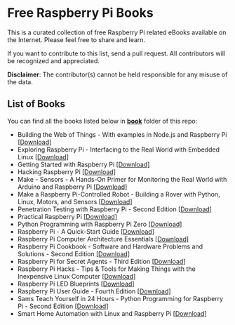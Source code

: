 # Free Raspberry Pi Books

This is a curated collection of free Raspberry Pi related eBooks available on the Internet. Please feel free to share and learn.

If you want to contribute to this list, send a pull request. All contributors will be recognized and appreciated.

**Disclaimer**: The contributor(s) cannot be held responsible for any misuse of the data.

## List of Books

You can find all the books listed below in [**book**](/book) folder of this repo:

* Building the Web of Things - With examples in Node.js and Raspberry Pi [[Download]](/book/Building%20the%20Web%20of%20Things%20-%20With%20examples%20in%20Node.js%20and%20Raspberry%20Pi.pdf)
* Exploring Raspberry Pi - Interfacing to the Real World with Embedded Linux [[Download]](/book/Exploring%20Raspberry%20Pi%20-%20Interfacing%20to%20the%20Real%20World%20with%20Embedded%20Linux.pdf)
* Getting Started with Raspberry Pi [[Download]](/book/Getting%20Started%20with%20Raspberry%20Pi.pdf)
* Hacking Raspberry Pi [[Download]](/book/Hacking%20Raspberry%20Pi.epub)
* Make - Sensors - A Hands-On Primer for Monitoring the Real World with Arduino and Raspberry Pi [[Download]](/book/Make%20-%20Sensors%20-%20A%20Hands-On%20Primer%20for%20Monitoring%20the%20Real%20World%20with%20Arduino%20and%20Raspberry%20Pi.epub)
* Make a Raspberry Pi-Controlled Robot - Building a Rover with Python, Linux, Motors, and Sensors [[Download]](/book/Make%20a%20Raspberry%20Pi-Controlled%20Robot%20-%20Building%20a%20Rover%20with%20Python%2C%20Linux%2C%20Motors%2C%20and%20Sensors.epub)
* Penetration Testing with Raspberry Pi - Second Edition [[Download]](/book/Penetration%20Testing%20with%20Raspberry%20Pi%20-%20Second%20Edition.pdf)
* Practical Raspberry Pi [[Download]](/book/Practical%20Raspberry%20Pi.pdf)
* Python Programming with Raspberry Pi Zero [[Download]](/book/Python%20Programming%20with%20Raspberry%20Pi%20Zero.pdf)
* Raspberry Pi - A Quick-Start Guide [[Download]](/book/Raspberry%20Pi%20-%20A%20Quick-Start%20Guide.pdf)
* Raspberry Pi Computer Architecture Essentials [[Download]](/book/Raspberry%20Pi%20Computer%20Architecture%20Essentials.pdf)
* Raspberry Pi Cookbook - Software and Hardware Problems and Solutions - Second Edition [[Download]](/book/Raspberry%20Pi%20Cookbook%20-%20Software%20and%20Hardware%20Problems%20and%20Solutions%20-%20Second%20Edition.epub)
* Raspberry Pi for Secret Agents - Third Edition [[Download]](/book/Raspberry%20Pi%20for%20Secret%20Agents%20-%20Third%20Edition.pdf)
* Raspberry Pi Hacks - Tips & Tools for Making Things with the Inexpensive Linux Computer [[Download]](/book/Raspberry%20Pi%20Hacks%20-%20Tips%20%26%20Tools%20for%20Making%20Things%20with%20the%20Inexpensive%20Linux%20Computer.pdf)
* Raspberry Pi LED Blueprints [[Download]](/book/Raspberry%20Pi%20LED%20Blueprints.pdf)
* Raspberry Pi User Guide - Fourth Edition [[Download]](/book/Raspberry%20Pi%20User%20Guide%20-%20Fourth%20Edition.pdf)
* Sams Teach Yourself in 24 Hours - Python Programming for Raspberry Pi - Second Edition [[Download]](/book/Sams%20Teach%20Yourself%20in%2024%20Hours%20-%20Python%20Programming%20for%20Raspberry%20Pi%20-%20Second%20Edition.epub)
* Smart Home Automation with Linux and Raspberry Pi [[Download]](/book/Smart%20Home%20Automation%20with%20Linux%20and%20Raspberry%20Pi.pdf)

